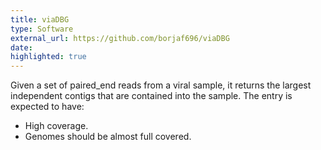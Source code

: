 ```yaml
---
title: viaDBG
type: Software
external_url: https://github.com/borjaf696/viaDBG
date: 
highlighted: true
---
```


Given a set of paired_end reads from a viral sample, it returns the largest independent contigs that are contained into the sample. The entry is expected to have: 
* High coverage. 
* Genomes should be almost full covered.